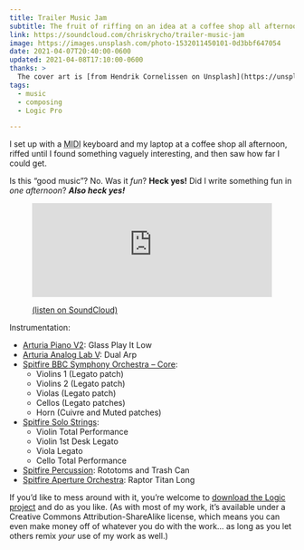 ```yaml
---
title: Trailer Music Jam
subtitle: The fruit of riffing on an idea at a coffee shop all afternoon.
link: https://soundcloud.com/chriskrycho/trailer-music-jam
image: https://images.unsplash.com/photo-1532011450101-0d3bbf647054
date: 2021-04-07T20:40:00-0600
updated: 2021-04-08T17:10:00-0600
thanks: >
  The cover art is [from Hendrik Cornelissen on Unsplash](https://unsplash.com/photos/-CTAQCf8rUk)! 
tags:
  - music
  - composing
  - Logic Pro

---
```


I set up with a <abbr title="musical instrument digital interface">MIDI</abbr> keyboard and my laptop at a coffee shop all afternoon, riffed until I found something vaguely interesting, and then saw how far I could get.

Is this “good music”? No. Was it *fun*? **Heck yes!** Did I write something fun in *one afternoon*? ***Also heck yes!***

<figure>

<iframe width="100%" height="166" scrolling="no" frameborder="no" allow="autoplay" src="https://w.soundcloud.com/player/?url=https%3A//api.soundcloud.com/tracks/1024783960&color=%230d599c&auto_play=false&hide_related=false&show_comments=true&show_user=true&show_reposts=false&show_teaser=true"></iframe>

<figcaption>

[(listen on SoundCloud)]({{link}})

</figcaption>

</figure>

Instrumentation:

- [Arturia Piano V2][piano-v2]: Glass Play It Low
- [Arturia Analog Lab V][analog-lab-v]: Dual Arp
- [Spitfire <abbr title="British Broadcasting Corporation">BBC</abbr> Symphony Orchestra – Core][bbcso]:
    - Violins 1 (Legato patch)
    - Violins 2 (Legato patch)
    - Violas (Legato patch)
    - Cellos (Legato patches)
    - Horn (Cuivre and Muted patches)
- [Spitfire Solo Strings][strings]:
    - Violin Total Performance
    - Violin 1st Desk Legato
    - Viola Legato
    - Cello Total Performance
- [Spitfire Percussion][percussion]: Rototoms and Trash Can
- [Spitfire Aperture Orchestra][aperture]: Raptor Titan Long

If you’d like to mess around with it, you’re welcome to [download the Logic project][project] and do as you like. (As with most of my work, it’s available under a Creative Commons Attribution-ShareAlike license, which means you can even make money off of whatever you do with the work… as long as you let others remix *your* use of my work as well.)

[piano-v2]: https://www.arturia.com/products/analog-classics/piano-v/overview
[analog-lab-v]: https://www.arturia.com/products/analog-classics/analoglab-v/overview
[bbcso]: https://www.spitfireaudio.com/shop/a-z/bbc-symphony-orchestra-core/
[strings]: https://www.spitfireaudio.com/shop/a-z/spitfire-solo-strings/
[percussion]: https://www.spitfireaudio.com/shop/a-z/spitfire-percussion/
[aperture]: https://www.youtube.com/watch?v=gQkKS8MF-Vs
[project]: https://cdn.chriskrycho.com/music/Trailer%20Music%20Jam.logicx.zip

